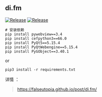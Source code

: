 ## di.fm

<a href="https://gitee.com/falseutopia/get-jihuoma"><img alt="Release" src="https://img.shields.io/badge/python-3.7+-blueviolet"></a>
<a href="https://gitee.com/falseutopia/get-jihuoma"><img alt="Release" src="https://img.shields.io/badge/license-BSD-black.svg"></a>


```shell
# 安装依赖
pip install pywebview==3.4
pip install cefpython3==66.0
pip install PyQt5==5.15.4
pip install PyQtWebengine==5.15.4
pip install PyGObject==3.40.1
```

or

```shell
pip3 install -r requirements.txt
```

详情 ：
> https://falseutopia.github.io/post/di.fm/
